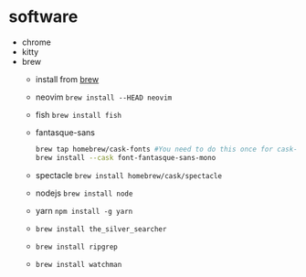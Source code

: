 # software

- chrome
- kitty
- brew
  - install from [brew](https://brew.sh)
  - neovim `brew install --HEAD neovim`
  - fish `brew install fish`
  - fantasque-sans

    ```sh
    brew tap homebrew/cask-fonts #You need to do this once for cask-fonts
    brew install --cask font-fantasque-sans-mono
    ```

  - spectacle `brew install homebrew/cask/spectacle`
  - nodejs `brew install node`
  - yarn `npm install -g yarn`
  - `brew install the_silver_searcher`
  - `brew install ripgrep`
  - `brew install watchman`
